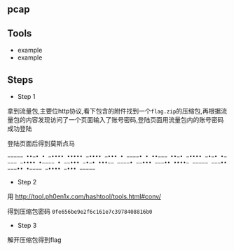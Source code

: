 ##  pcap

##  Tools

- example
- example

##  Steps

- Step 1

拿到流量包,主要位http协议,看下包含的附件找到一个`flag.zip`的压缩包,再根据流量包的内容发现访问了一个页面输入了账号密码,登陆页面用流量包内的账号密码成功登陆

登陆页面后得到莫斯点马

```
−−−−− ••−• • −•••• ••••• −•••• −••• • −−−−• • ••−−− ••−• −•••• −•−• •−−−− −•••• •−−−− • −−••• −•−• •••−− −−−−• −−••• −−−•• ••••− −−−−− −−−•• −−−•• •−−−− −•••• −••• −−−−−
```


- Step 2

用 http://tool.ph0en1x.com/hashtool/tools.html#conv/ 

得到压缩包密码 `0fe656be9e2f6c161e7c3978408816b0`

- Step 3

解开压缩包得到flag


